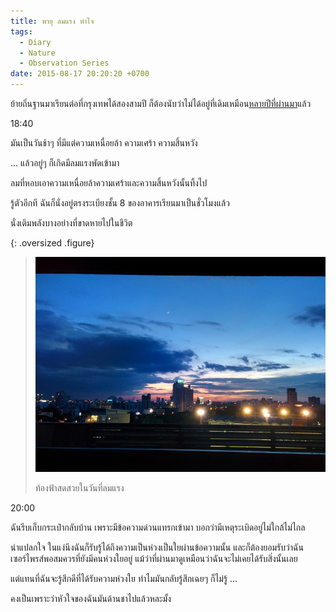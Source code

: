 ```yaml
---
title: พายุ ลมแรง ทำใจ
tags:
  - Diary
  - Nature
  - Observation Series
date: 2015-08-17 20:20:20 +0700
---
```


ย้ายถิ่นฐานมาเรียนต่อที่กรุงเทพได้สองสามปี ก็ต้องนับว่าไม่ได้อยู่ที่เดิมเหมือน[หลายปีที่ผ่านมา][former event]แล้ว

18:40

มันเป็นวันช้าๆ ที่มีแต่ความเหนื่อยล้า ความเศร้า ความสิ้นหวัง

... แล้วอยู่ๆ ก็เกิดมีลมแรงพัดเข้ามา

ลมที่หอบเอาความเหนื่อยล้าความเศร้าและความสิ้นหวังนั้นทิ้งไป

รู้ตัวอีกที ฉันก็นั่งอยู่ตรงระเบียงชั้น 8 ของอาคารเรียนมาเป็นชั่วโมงแล้ว

นั่งเติมพลังบางอย่างที่ขาดหายไปในชีวิต

{: .oversized .figure}
> ![](/images/event/misc/twilight-sunset-with-crescent-moon.jpg)
>
> ท้องฟ้าสดสวยในวันที่ลมแรง

20:00

ฉันรีบเก็บกระเป๋ากลับบ้าน เพราะมีข้อความด่วนแทรกเข้ามา บอกว่ามีเหตุระเบิดอยู่ไม่ใกล้ไม่ไกล

น่าแปลกใจ ในแง่นึงฉันก็รับรู้ได้ถึงความเป็นห่วงเป็นใยผ่านข้อความนั้น และก็ต้องยอมรับว่าฉันเซอร์ไพรส์พอสมควรที่ยังมีคนห่วงใยอยู่ แม้ว่าที่ผ่านมาดูเหมือนว่าฉันจะไม่เคยได้รับสิ่งนั้นเลย

แต่แทนที่ฉันจะรู้สึกดีที่ได้รับความห่วงใย ทำไมมันกลับรู้สึกเฉยๆ ก็ไม่รู้ ...

คงเป็นเพราะว่าหัวใจของฉันมันด้านชาไปแล้วหละมั้ง


[former event]: /2011/08/14/storm-flood-desperate
